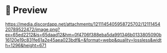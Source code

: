 # 📸 Preview
https://media.discordapp.net/attachments/1211145405958725702/1211145420789522472/image.png?ex=65ed2212&is=65daad12&hm=0f4706f388eba5da991346b0133805090b16120e19c831fe61a2e45aea023bdf&=&format=webp&quality=lossless&width=1296&height=671
